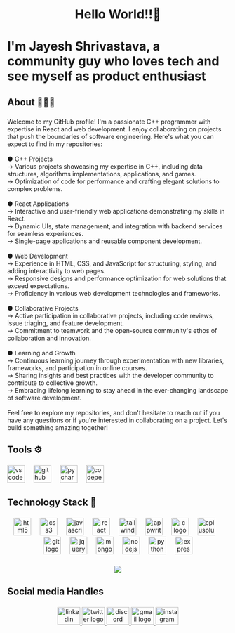 <h1 align="center">Hello World!!👋</h1>

###

<h1 align="left">I'm Jayesh Shrivastava, a community guy who loves tech and see myself as product enthusiast</h1>

###

<h2 align="left">About 👨🏻‍💻</h2>

###

<p align="left">Welcome to my GitHub profile! I'm a passionate C++ programmer with expertise in React and web development. I enjoy collaborating on projects that push the boundaries of software engineering. Here's what you can expect to find in my repositories:<br><br>● C++ Projects<br>→ Various projects showcasing my expertise in C++, including data structures, algorithms implementations, applications, and games.<br>→ Optimization of code for performance and crafting elegant solutions to complex problems.<br><br>● React Applications<br>→ Interactive and user-friendly web applications demonstrating my skills in React.<br>→ Dynamic UIs, state management, and integration with backend services for seamless experiences.<br>→ Single-page applications and reusable component development.<br><br>● Web Development<br>→ Experience in HTML, CSS, and JavaScript for structuring, styling, and adding interactivity to web pages.<br>→ Responsive designs and performance optimization for web solutions that exceed expectations.<br>→ Proficiency in various web development technologies and frameworks.<br><br>● Collaborative Projects<br>→ Active participation in collaborative projects, including code reviews, issue triaging, and feature development.<br>→ Commitment to teamwork and the open-source community's ethos of collaboration and innovation.<br><br>● Learning and Growth<br>→ Continuous learning journey through experimentation with new libraries, frameworks, and participation in online courses.<br>→ Sharing insights and best practices with the developer community to contribute to collective growth.<br>→ Embracing lifelong learning to stay ahead in the ever-changing landscape of software development.<br><br>Feel free to explore my repositories, and don't hesitate to reach out if you have any questions or if you're interested in collaborating on a project. Let's build something amazing together!</p>

###

<h2 align="left">Tools ⚙️</h2>

###

<div align="left">
  <img src="https://cdn.jsdelivr.net/gh/devicons/devicon/icons/vscode/vscode-original.svg" height="40" alt="vscode logo"  />
  <img width="12" />
  <img src="https://skillicons.dev/icons?i=github" height="40" alt="github logo"  />
  <img width="12" />
  <img src="https://cdn.jsdelivr.net/gh/devicons/devicon/icons/pycharm/pycharm-original.svg" height="40" alt="pycharm logo"  />
  <img width="12" />
  <img src="https://skillicons.dev/icons?i=codepen" height="40" alt="codepen logo"  />
</div>

###

<h2 align="left">Technology Stack 🔑</h2>

###

<div align="center">
  <img src="https://cdn.jsdelivr.net/gh/devicons/devicon/icons/html5/html5-original.svg" height="40" alt="html5 logo"  />
  <img width="12" />
  <img src="https://cdn.jsdelivr.net/gh/devicons/devicon/icons/css3/css3-original.svg" height="40" alt="css3 logo"  />
  <img width="12" />
  <img src="https://img.shields.io/badge/JavaScript-F7DF1E?logo=javascript&logoColor=black&style=for-the-badge" height="40" alt="javascript logo"  />
  <img width="12" />
  <img src="https://img.shields.io/badge/React-61DAFB?logo=react&logoColor=black&style=for-the-badge" height="40" alt="react logo"  />
  <img width="12" />
  <img src="https://img.shields.io/badge/Tailwind CSS-06B6D4?logo=tailwindcss&logoColor=black&style=for-the-badge" height="40" alt="tailwindcss logo"  />
  <img width="12" />
  <img src="https://cdn.jsdelivr.net/gh/devicons/devicon/icons/appwrite/appwrite-original.svg" height="40" alt="appwrite logo"  />
  <img width="12" />
  <img src="https://cdn.jsdelivr.net/gh/devicons/devicon/icons/c/c-original.svg" height="40" alt="c logo"  />
  <img width="12" />
  <img src="https://img.shields.io/badge/C++-00599C?logo=cplusplus&logoColor=white&style=for-the-badge" height="40" alt="cplusplus logo"  />
  <img width="12" />
  <img src="https://cdn.jsdelivr.net/gh/devicons/devicon/icons/git/git-original.svg" height="40" alt="git logo"  />
  <img width="12" />
  <img src="https://cdn.jsdelivr.net/gh/devicons/devicon/icons/jquery/jquery-original.svg" height="40" alt="jquery logo"  />
  <img width="12" />
  <img src="https://cdn.jsdelivr.net/gh/devicons/devicon/icons/mongodb/mongodb-original.svg" height="40" alt="mongodb logo"  />
  <img width="12" />
  <img src="https://cdn.jsdelivr.net/gh/devicons/devicon/icons/nodejs/nodejs-original.svg" height="40" alt="nodejs logo"  />
  <img width="12" />
  <img src="https://cdn.jsdelivr.net/gh/devicons/devicon/icons/python/python-original.svg" height="40" alt="python logo"  />
  <img width="12" />
  <img src="https://img.shields.io/badge/Express-000000?logo=express&logoColor=white&style=for-the-badge" height="40" alt="express logo"  />
</div>

###

<div align="center">
  <img src="https://profile-counter.glitch.me/codewizard/count.svg?"  />
</div>

###

<h2 align="left">Social media Handles</h2>

###

<div align="center">
  <a href="https://www.linkedin.com/in/shrivastava-jayesh/" target="_blank">
    <img src="https://raw.githubusercontent.com/maurodesouza/profile-readme-generator/master/src/assets/icons/social/linkedin/default.svg" width="52" height="40" alt="linkedin logo"  />
  </a>
  <a href="https://twitter.com/shrivastava815" target="_blank">
    <img src="https://raw.githubusercontent.com/maurodesouza/profile-readme-generator/master/src/assets/icons/social/twitter/default.svg" width="52" height="40" alt="twitter logo"  />
  </a>
  <a href="https://discord.com/channels/@me" target="_blank">
    <img src="https://raw.githubusercontent.com/maurodesouza/profile-readme-generator/master/src/assets/icons/social/discord/default.svg" width="52" height="40" alt="discord logo"  />
  </a>
  <a href="jayeshshrivastava815@gmail.com" target="_blank">
    <img src="https://raw.githubusercontent.com/maurodesouza/profile-readme-generator/master/src/assets/icons/social/gmail/default.svg" width="52" height="40" alt="gmail logo"  />
  </a>
  <img src="https://raw.githubusercontent.com/maurodesouza/profile-readme-generator/master/src/assets/icons/social/instagram/default.svg" width="52" height="40" alt="instagram logo"  />
</div>

###
